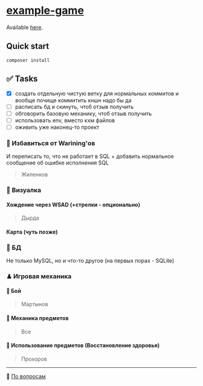 # [example-game](https://github.com/xx3l/example-game)
Available [here](http://lexx.istu.webappz.ru/game/).

## Quick start

```
composer install
```

## ✅ Tasks

- [x] создать отдельную чистую ветку для нормальных коммитов и вообще почище коммитить кншн надо бы да
- [ ] расписать бд и скинуть, чтоб отзыв получить
- [ ] обговорить базовую механику, чтоб отзыв получить
- [ ] использовать env, вместо кхм файлов
- [ ] оживить уже наконец-то проект

### 💢 Избавиться от Warining'ов
И переписать то, что не работает в SQL + добавить нормальное сообщение об ошибке исполнения SQL
> Жиленков

### 💖 Визуалка
#### Хождение через WSAD (+стрелки - опционально)
> Дырда

#### Карта (чуть позже)

### 🍱 БД 
Не только MySQL, но и что-то другое (на первых порах - SQLite)

### ♟ Игровая механика
#### 🥋 Бой
> Мартынов
#### 🔨 Механика предметов
> Все 
#### 🍙 Использование предметов (Восстановление здоровья)
> Прохоров

---

💌 [По вопросам](mailto:istu2023@webmakerz.ru)
